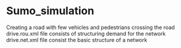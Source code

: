 # Sumo_simulation
Creating a road with few vehicles and pedestrians crossing the road
drive.rou.xml file consists of structuring demand for the network
drive.net.xml file consist the basic structure of a network
